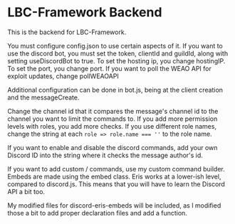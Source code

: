 # LBC-Framework Backend

This is the backend for LBC-Framework.

You must configure config.json to use certain aspects of it.
If you want to use the discord bot, you must set the token, clientId and guildId, along with setting useDiscordBot to true.
To set the hosting ip, you change hostingIP.
To set the port, you change port.
If you want to poll the WEAO API for exploit updates, change pollWEAOAPI

Additional configuration can be done in bot.js, being at the client creation and the messageCreate.

Change the channel id that it compares the message's channel id to the channel you want to limit the commands to.
If you add more permission levels with roles, you add more checks.
If you use different role names, change the string at each `role => role.name === ''` to the role name.

If you want to enable and disable the discord commands, add your own Discord ID into the string where it checks the message author's id.

If you want to add custom / commands, use my custom command builder.
Embeds are made using the embed class.
Eris works at a lower-ish level, compared to discord.js.
This means that you will have to learn the Discord API a bit too.

My modified files for discord-eris-embeds will be included, as I modified those a bit to add proper declaration files and add a function.
